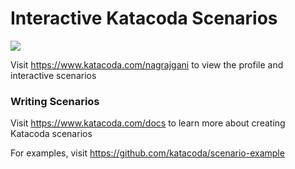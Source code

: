 # Interactive Katacoda Scenarios

[![](http://shields.katacoda.com/katacoda/nagrajgani/count.svg)](https://www.katacoda.com/nagrajgani "Get your profile on Katacoda.com")

Visit https://www.katacoda.com/nagrajgani to view the profile and interactive scenarios

### Writing Scenarios
Visit https://www.katacoda.com/docs to learn more about creating Katacoda scenarios

For examples, visit https://github.com/katacoda/scenario-example
